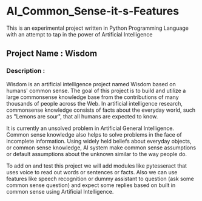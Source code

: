 # AI_Common_Sense-it-s-Features

This is an experimental project written in Python Programming Language with an attempt to tap in the power of Artificial Intelligence

## Project Name : Wisdom

### Description : 

Wisdom is an artificial intelligence project named Wisdom based on humans' common sense. The goal of this project is to build and utilize a large commonsense knowledge base from the contributions of many thousands of people across the Web. In artificial intelligence research, commonsense knowledge consists of facts about the everyday world, such as "Lemons are sour", that all humans are expected to know. 

It is currently an unsolved problem in Artificial General Intelligence. Common sense knowledge also helps to solve problems in the face of incomplete information. Using widely held beliefs about everyday objects, or common sense knowledge, AI system make common sense assumptions or default assumptions about the unknown similar to the way people do. 

To add on and test this project we will add modules like pytesseract that uses voice to read out words or sentences or facts. Also we can use features like speech recognition or dummy assistant to question (ask some common sense question) and expect some replies based on built in common sense using Artificial Intelligence.